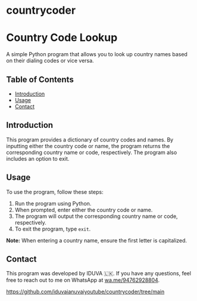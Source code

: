 # countrycoder
# Country Code Lookup

A simple Python program that allows you to look up country names based on their dialing codes or vice versa.

## Table of Contents

- [Introduction](#introduction)
- [Usage](#usage)
- [Contact](#contact)

## Introduction

This program provides a dictionary of country codes and names. By inputting either the country code or name, the program returns the corresponding country name or code, respectively. The program also includes an option to exit.

## Usage

To use the program, follow these steps:

1. Run the program using Python.
2. When prompted, enter either the country code or name.
3. The program will output the corresponding country name or code, respectively.
4. To exit the program, type `exit`.

**Note:** When entering a country name, ensure the first letter is capitalized.

## Contact

This program was developed by IDUVA 🇱🇰. If you have any questions, feel free to reach out to me on WhatsApp at [wa.me/94762928804](https://wa.me/94762928804).

https://github.com/iduvaianuvaiyoutube/countrycoder/tree/main
